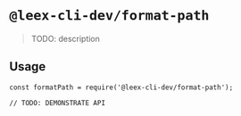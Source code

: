 # `@leex-cli-dev/format-path`

> TODO: description

## Usage

```
const formatPath = require('@leex-cli-dev/format-path');

// TODO: DEMONSTRATE API
```
